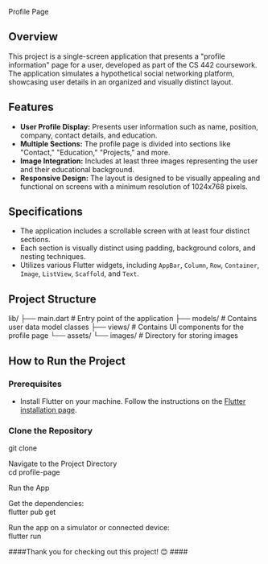  Profile Page

## Overview 

This project is a single-screen application that presents a "profile information" page for a user, developed as part of the CS 442 coursework. The application simulates a hypothetical social networking platform, showcasing user details in an organized and visually distinct layout. 

## Features 

- **User Profile Display:** Presents user information such as name, position, company, contact details, and education.
- **Multiple Sections:** The profile page is divided into sections like "Contact," "Education," "Projects," and more.
- **Image Integration:** Includes at least three images representing the user and their educational background.
- **Responsive Design:** The layout is designed to be visually appealing and functional on screens with a minimum resolution of 1024x768 pixels.

## Specifications

- The application includes a scrollable screen with at least four distinct sections.
- Each section is visually distinct using padding, background colors, and nesting techniques.
- Utilizes various Flutter widgets, including `AppBar`, `Column`, `Row`, `Container`, `Image`, `ListView`, `Scaffold`, and `Text`.

## Project Structure

lib/ ├── main.dart # Entry point of the application ├── models/ # Contains user data model classes ├── views/ # Contains UI components for the profile page └── assets/ └── images/ # Directory for storing images


## How to Run the Project

### Prerequisites

- Install Flutter on your machine. Follow the instructions on the [Flutter installation page](https://flutter.dev/docs/get-started/install).

### Clone the Repository

git clone <repository-url>

Navigate to the Project Directory</br>
cd profile-page

Run the App

Get the dependencies:</br>
flutter pub get

Run the app on a simulator or connected device:</br>
flutter run

####Thank you for checking out this project! 😊 ####
